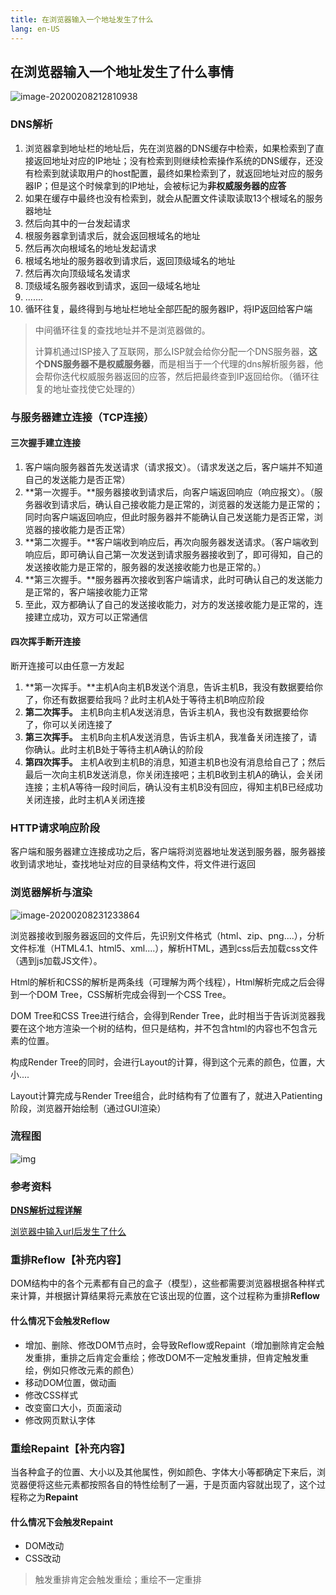 ```yaml
---
title: 在浏览器输入一个地址发生了什么
lang: en-US
---
```


## 在浏览器输入一个地址发生了什么事情

![image-20200208212810938](https://static.jindll.com/notes/image-20200208212810938.png)

### DNS解析

1. 浏览器拿到地址栏的地址后，先在浏览器的DNS缓存中检索，如果检索到了直接返回地址对应的IP地址；没有检索到则继续检索操作系统的DNS缓存，还没有检索到就读取用户的host配置，最终如果检索到了，就返回地址对应的服务器IP；但是这个时候拿到的IP地址，会被标记为**非权威服务器的应答**
2. 如果在缓存中最终也没有检索到，就会从配置文件读取读取13个根域名的服务器地址
3. 然后向其中的一台发起请求
4. 根服务器拿到请求后，就会返回根域名的地址
5. 然后再次向根域名的地址发起请求
6. 根域名地址的服务器收到请求后，返回顶级域名的地址
7. 然后再次向顶级域名发请求
8. 顶级域名服务器收到请求，返回一级域名地址
9. .......
10. 循环往复，最终得到与地址栏地址全部匹配的服务器IP，将IP返回给客户端

> 中间循环往复的查找地址并不是浏览器做的。
>
> 计算机通过ISP接入了互联网，那么ISP就会给你分配一个DNS服务器，**这个DNS服务器不是权威服务器**，而是相当于一个代理的dns解析服务器，他会帮你迭代权威服务器返回的应答，然后把最终查到IP返回给你。（循环往复的地址查找使它处理的）

### 与服务器建立连接（TCP连接）

#### 三次握手建立连接

1. 客户端向服务器首先发送请求（请求报文）。（请求发送之后，客户端并不知道自己的发送能力是否正常）
2. **第一次握手。**服务器接收到请求后，向客户端返回响应（响应报文）。（服务器收到请求后，确认自己接收能力是正常的，浏览器的发送能力是正常的；同时向客户端返回响应，但此时服务器并不能确认自己发送能力是否正常，浏览器的接收能力是否正常）
3. **第二次握手。**客户端收到响应后，再次向服务器发送请求。（客户端收到响应后，即可确认自己第一次发送到请求服务器接收到了，即可得知，自己的发送接收能力是正常的，服务器的发送接收能力也是正常的。）
4. **第三次握手。**服务器再次接收到客户端请求，此时可确认自己的发送能力是正常的，客户端接收能力正常
5. 至此，双方都确认了自己的发送接收能力，对方的发送接收能力是正常的，连接建立成功，双方可以正常通信

#### 四次挥手断开连接

断开连接可以由任意一方发起

1. **第一次挥手。**主机A向主机B发送个消息，告诉主机B，我没有数据要给你了，你还有数据要给我吗？此时主机A处于等待主机B响应阶段
2. **第二次挥手。** 主机B向主机A发送消息，告诉主机A，我也没有数据要给你了，你可以关闭连接了
3. **第三次挥手。** 主机B向主机A发送消息，告诉主机A，我准备关闭连接了，请你确认。此时主机B处于等待主机A确认的阶段
4. **第四次挥手。** 主机A收到主机B的消息，知道主机B也没有消息给自己了；然后最后一次向主机B发送消息，你关闭连接吧；主机B收到主机A的确认，会关闭连接；主机A等待一段时间后，确认没有主机B没有回应，得知主机B已经成功关闭连接，此时主机A关闭连接

### HTTP请求响应阶段

客户端和服务器建立连接成功之后，客户端将浏览器地址发送到服务器，服务器接收到请求地址，查找地址对应的目录结构文件，将文件进行返回

### 浏览器解析与渲染

![image-20200208231233864](https://static.jindll.com/notes/image-20200208231233864.png)

浏览器接收到服务器返回的文件后，先识别文件格式（html、zip、png....），分析文件标准（HTML4.1、html5、xml....），解析HTML，遇到css后去加载css文件（遇到js加载JS文件）。

Html的解析和CSS的解析是两条线（可理解为两个线程），Html解析完成之后会得到一个DOM Tree，CSS解析完成会得到一个CSS Tree。

DOM Tree和CSS Tree进行结合，会得到Render Tree，此时相当于告诉浏览器我要在这个地方渲染一个树的结构，但只是结构，并不包含html的内容也不包含元素的位置。

构成Render Tree的同时，会进行Layout的计算，得到这个元素的颜色，位置，大小....

Layout计算完成与Render Tree组合，此时结构有了位置有了，就进入Patienting阶段，浏览器开始绘制（通过GUI渲染）

### 流程图

![img](https://static.jindll.com/notes/2075673-3afda32a13a68c6b.png)

### 参考资料

**[DNS解析过程详解](https://www.cnblogs.com/liyuanhong/articles/7353974.html)**

[浏览器中输入url后发生了什么](https://www.jianshu.com/p/c1dfc6caa520)

### 重排Reflow【补充内容】

DOM结构中的各个元素都有自己的盒子（模型），这些都需要浏览器根据各种样式来计算，并根据计算结果将元素放在它该出现的位置，这个过程称为重排**Reflow**

#### 什么情况下会触发Reflow

- 增加、删除、修改DOM节点时，会导致Reflow或Repaint（增加删除肯定会触发重排，重排之后肯定会重绘；修改DOM不一定触发重排，但肯定触发重绘，例如只修改元素的颜色）
- 移动DOM位置，做动画
- 修改CSS样式
- 改变窗口大小，页面滚动
- 修改网页默认字体

### 重绘Repaint【补充内容】

当各种盒子的位置、大小以及其他属性，例如颜色、字体大小等都确定下来后，浏览器便将这些元素都按照各自的特性绘制了一遍，于是页面内容就出现了，这个过程称之为**Repaint**

#### 什么情况下会触发Repaint

- DOM改动
- CSS改动

> 触发重排肯定会触发重绘；重绘不一定重排

